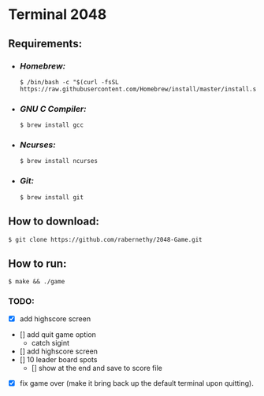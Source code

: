 # Terminal 2048
## **Requirements:**
- ### ***Homebrew:*** 
    ```console
    $ /bin/bash -c "$(curl -fsSL https://raw.githubusercontent.com/Homebrew/install/master/install.sh)"
    ``` 
 - ### ***GNU C Compiler:***
    ```console
    $ brew install gcc
    ```
- ### ***Ncurses:***
    ```console
    $ brew install ncurses
    ```
- ### ***Git:***
    ```console
    $ brew install git
    ```
## **How to download:**
```console
$ git clone https://github.com/rabernethy/2048-Game.git
```

## **How to run:**
```shell
$ make && ./game
```
 

### TODO:

 - [x] add highscore screen
 - [] add quit game option
    - catch sigint
 - [] add highscore screen
 - [] 10 leader board spots
    - [] show at the end and save to score file
 - [x] fix game over (make it bring back up the default terminal upon quitting).